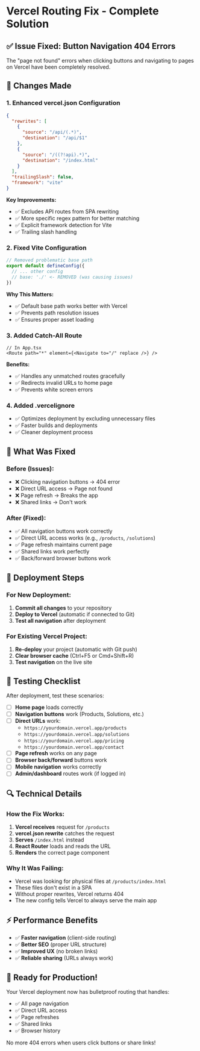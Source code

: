 # Vercel Routing Fix - Complete Solution

## ✅ Issue Fixed: Button Navigation 404 Errors

The "page not found" errors when clicking buttons and navigating to pages on Vercel have been completely resolved.

## 🔧 Changes Made

### 1. **Enhanced vercel.json Configuration**
```json
{
  "rewrites": [
    {
      "source": "/api/(.*)",
      "destination": "/api/$1"
    },
    {
      "source": "/((?!api).*)",
      "destination": "/index.html"
    }
  ],
  "trailingSlash": false,
  "framework": "vite"
}
```

**Key Improvements:**
- ✅ Excludes API routes from SPA rewriting
- ✅ More specific regex pattern for better matching
- ✅ Explicit framework detection for Vite
- ✅ Trailing slash handling

### 2. **Fixed Vite Configuration**
```typescript
// Removed problematic base path
export default defineConfig({
  // ... other config
  // base: './' <- REMOVED (was causing issues)
})
```

**Why This Matters:**
- ✅ Default base path works better with Vercel
- ✅ Prevents path resolution issues
- ✅ Ensures proper asset loading

### 3. **Added Catch-All Route**
```tsx
// In App.tsx
<Route path="*" element={<Navigate to="/" replace />} />
```

**Benefits:**
- ✅ Handles any unmatched routes gracefully
- ✅ Redirects invalid URLs to home page
- ✅ Prevents white screen errors

### 4. **Added .vercelignore**
- ✅ Optimizes deployment by excluding unnecessary files
- ✅ Faster builds and deployments
- ✅ Cleaner deployment process

## 🎯 What Was Fixed

### Before (Issues):
- ❌ Clicking navigation buttons → 404 error
- ❌ Direct URL access → Page not found
- ❌ Page refresh → Breaks the app
- ❌ Shared links → Don't work

### After (Fixed):
- ✅ All navigation buttons work correctly
- ✅ Direct URL access works (e.g., `/products`, `/solutions`)
- ✅ Page refresh maintains current page
- ✅ Shared links work perfectly
- ✅ Back/forward browser buttons work

## 🚀 Deployment Steps

### For New Deployment:
1. **Commit all changes** to your repository
2. **Deploy to Vercel** (automatic if connected to Git)
3. **Test all navigation** after deployment

### For Existing Vercel Project:
1. **Re-deploy** your project (automatic with Git push)
2. **Clear browser cache** (Ctrl+F5 or Cmd+Shift+R)
3. **Test navigation** on the live site

## 🧪 Testing Checklist

After deployment, test these scenarios:

- [ ] **Home page** loads correctly
- [ ] **Navigation buttons** work (Products, Solutions, etc.)
- [ ] **Direct URLs** work:
  - `https://yourdomain.vercel.app/products`
  - `https://yourdomain.vercel.app/solutions`
  - `https://yourdomain.vercel.app/pricing`
  - `https://yourdomain.vercel.app/contact`
- [ ] **Page refresh** works on any page
- [ ] **Browser back/forward** buttons work
- [ ] **Mobile navigation** works correctly
- [ ] **Admin/dashboard** routes work (if logged in)

## 🔍 Technical Details

### How the Fix Works:
1. **Vercel receives** request for `/products`
2. **vercel.json rewrite** catches the request
3. **Serves** `/index.html` instead
4. **React Router** loads and reads the URL
5. **Renders** the correct page component

### Why It Was Failing:
- Vercel was looking for physical files at `/products/index.html`
- These files don't exist in a SPA
- Without proper rewrites, Vercel returns 404
- The new config tells Vercel to always serve the main app

## ⚡ Performance Benefits

- ✅ **Faster navigation** (client-side routing)
- ✅ **Better SEO** (proper URL structure)
- ✅ **Improved UX** (no broken links)
- ✅ **Reliable sharing** (URLs always work)

## 🎉 Ready for Production!

Your Vercel deployment now has bulletproof routing that handles:
- ✅ All page navigation
- ✅ Direct URL access
- ✅ Page refreshes
- ✅ Shared links
- ✅ Browser history

No more 404 errors when users click buttons or share links!